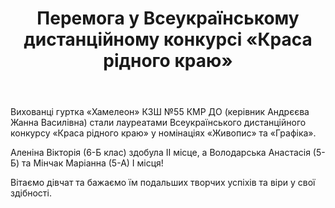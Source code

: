 ﻿---
title: Перемога у Всеукраїнському дистанційному конкурсі «Краса рідного краю»
---

Вихованці гуртка «Хамелеон» КЗШ №55 КМР ДО (керівник Андрєєва Жанна Василівна) стали лауреатами Всеукраїнського дистанційного конкурсу «Краса рідного краю» у номінаціях «Живопис» та «Графіка».

Аленіна Вікторія (6-Б клас) здобула ІІ місце, а Володарська Анастасія (5-Б) та Мінчак Маріанна (5-А) І місця!

Вітаємо дівчат та бажаємо їм подальших творчих успіхів та віри у свої здібності.

<slideshow />
